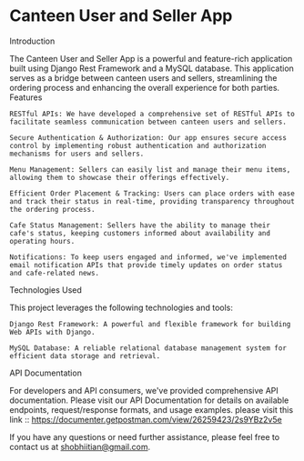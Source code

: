 # Canteen User and Seller App

Introduction

The Canteen User and Seller App is a powerful and feature-rich application built using Django Rest Framework and a MySQL database. This application serves as a bridge between canteen users and sellers, streamlining the ordering process and enhancing the overall experience for both parties.
Features

    RESTful APIs: We have developed a comprehensive set of RESTful APIs to facilitate seamless communication between canteen users and sellers.

    Secure Authentication & Authorization: Our app ensures secure access control by implementing robust authentication and authorization mechanisms for users and sellers.

    Menu Management: Sellers can easily list and manage their menu items, allowing them to showcase their offerings effectively.

    Efficient Order Placement & Tracking: Users can place orders with ease and track their status in real-time, providing transparency throughout the ordering process.

    Cafe Status Management: Sellers have the ability to manage their cafe's status, keeping customers informed about availability and operating hours.

    Notifications: To keep users engaged and informed, we've implemented email notification APIs that provide timely updates on order status and cafe-related news.

Technologies Used

This project leverages the following technologies and tools:

    Django Rest Framework: A powerful and flexible framework for building Web APIs with Django.

    MySQL Database: A reliable relational database management system for efficient data storage and retrieval.

API Documentation

For developers and API consumers, we've provided comprehensive API documentation. Please visit our API Documentation for details on available endpoints, request/response formats, and usage examples.
 please visit this link :: https://documenter.getpostman.com/view/26259423/2s9YBz2v5e


If you have any questions or need further assistance, please feel free to contact us at shobhiitian@gmail.com.
